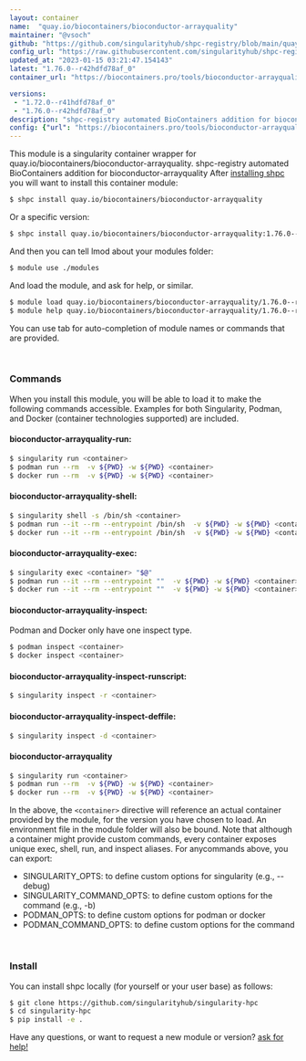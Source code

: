 ```yaml
---
layout: container
name:  "quay.io/biocontainers/bioconductor-arrayquality"
maintainer: "@vsoch"
github: "https://github.com/singularityhub/shpc-registry/blob/main/quay.io/biocontainers/bioconductor-arrayquality/container.yaml"
config_url: "https://raw.githubusercontent.com/singularityhub/shpc-registry/main/quay.io/biocontainers/bioconductor-arrayquality/container.yaml"
updated_at: "2023-01-15 03:21:47.154143"
latest: "1.76.0--r42hdfd78af_0"
container_url: "https://biocontainers.pro/tools/bioconductor-arrayquality"

versions:
 - "1.72.0--r41hdfd78af_0"
 - "1.76.0--r42hdfd78af_0"
description: "shpc-registry automated BioContainers addition for bioconductor-arrayquality"
config: {"url": "https://biocontainers.pro/tools/bioconductor-arrayquality", "maintainer": "@vsoch", "description": "shpc-registry automated BioContainers addition for bioconductor-arrayquality", "latest": {"1.76.0--r42hdfd78af_0": "sha256:f8ef453e7bdcd88c5f433314f464b1b20368f663d297bb919a170eb5658688c8"}, "tags": {"1.72.0--r41hdfd78af_0": "sha256:8bd66fdac9aca46503289a4082916ffa13b77a4dc7716c7776a4eed9d0597286", "1.76.0--r42hdfd78af_0": "sha256:f8ef453e7bdcd88c5f433314f464b1b20368f663d297bb919a170eb5658688c8"}, "docker": "quay.io/biocontainers/bioconductor-arrayquality"}
---
```


This module is a singularity container wrapper for quay.io/biocontainers/bioconductor-arrayquality.
shpc-registry automated BioContainers addition for bioconductor-arrayquality
After [installing shpc](#install) you will want to install this container module:


```bash
$ shpc install quay.io/biocontainers/bioconductor-arrayquality
```

Or a specific version:

```bash
$ shpc install quay.io/biocontainers/bioconductor-arrayquality:1.76.0--r42hdfd78af_0
```

And then you can tell lmod about your modules folder:

```bash
$ module use ./modules
```

And load the module, and ask for help, or similar.

```bash
$ module load quay.io/biocontainers/bioconductor-arrayquality/1.76.0--r42hdfd78af_0
$ module help quay.io/biocontainers/bioconductor-arrayquality/1.76.0--r42hdfd78af_0
```

You can use tab for auto-completion of module names or commands that are provided.

<br>

### Commands

When you install this module, you will be able to load it to make the following commands accessible.
Examples for both Singularity, Podman, and Docker (container technologies supported) are included.

#### bioconductor-arrayquality-run:

```bash
$ singularity run <container>
$ podman run --rm  -v ${PWD} -w ${PWD} <container>
$ docker run --rm  -v ${PWD} -w ${PWD} <container>
```

#### bioconductor-arrayquality-shell:

```bash
$ singularity shell -s /bin/sh <container>
$ podman run --it --rm --entrypoint /bin/sh  -v ${PWD} -w ${PWD} <container>
$ docker run --it --rm --entrypoint /bin/sh  -v ${PWD} -w ${PWD} <container>
```

#### bioconductor-arrayquality-exec:

```bash
$ singularity exec <container> "$@"
$ podman run --it --rm --entrypoint ""  -v ${PWD} -w ${PWD} <container> "$@"
$ docker run --it --rm --entrypoint ""  -v ${PWD} -w ${PWD} <container> "$@"
```

#### bioconductor-arrayquality-inspect:

Podman and Docker only have one inspect type.

```bash
$ podman inspect <container>
$ docker inspect <container>
```

#### bioconductor-arrayquality-inspect-runscript:

```bash
$ singularity inspect -r <container>
```

#### bioconductor-arrayquality-inspect-deffile:

```bash
$ singularity inspect -d <container>
```



#### bioconductor-arrayquality

```bash
$ singularity run <container>
$ podman run --rm  -v ${PWD} -w ${PWD} <container>
$ docker run --rm  -v ${PWD} -w ${PWD} <container>
```


In the above, the `<container>` directive will reference an actual container provided
by the module, for the version you have chosen to load. An environment file in the
module folder will also be bound. Note that although a container
might provide custom commands, every container exposes unique exec, shell, run, and
inspect aliases. For anycommands above, you can export:

 - SINGULARITY_OPTS: to define custom options for singularity (e.g., --debug)
 - SINGULARITY_COMMAND_OPTS: to define custom options for the command (e.g., -b)
 - PODMAN_OPTS: to define custom options for podman or docker
 - PODMAN_COMMAND_OPTS: to define custom options for the command

<br>

### Install

You can install shpc locally (for yourself or your user base) as follows:

```bash
$ git clone https://github.com/singularityhub/singularity-hpc
$ cd singularity-hpc
$ pip install -e .
```

Have any questions, or want to request a new module or version? [ask for help!](https://github.com/singularityhub/singularity-hpc/issues)